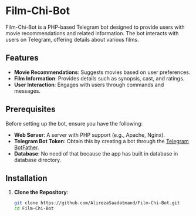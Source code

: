 # Film-Chi-Bot

Film-Chi-Bot is a PHP-based Telegram bot designed to provide users with movie recommendations and related information. The bot interacts with users on Telegram, offering details about various films.

## Features

-   **Movie Recommendations**: Suggests movies based on user preferences.
-   **Film Information**: Provides details such as synopsis, cast, and ratings.
-   **User Interaction**: Engages with users through commands and messages.

## Prerequisites

Before setting up the bot, ensure you have the following:

-   **Web Server**: A server with PHP support (e.g., Apache, Nginx).
-   **Telegram Bot Token**: Obtain this by creating a bot through the [Telegram BotFather](https://core.telegram.org/bots#botfather).
-   **Database**: No need of that because the app has built in database in database directory.

## Installation

1. **Clone the Repository**:
    ```bash
    git clone https://github.com/AlirezaSaadatmand/Film-Chi-Bot.git
    cd Film-Chi-Bot
    ```
